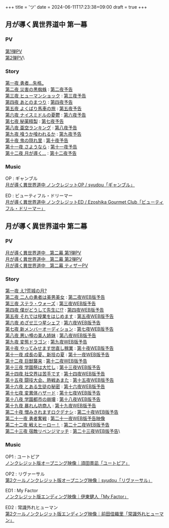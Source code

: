 +++
title = 'ツ'
date = 2024-06-11T17:23:38+09:00
draft = true
+++

## 月が導く異世界道中 第一幕
### PV
[第1弾PV](https://www.youtube.com/watch?v=O7m7Rc6PwfE)\
[第2弾PV](https://www.youtube.com/watch?v=9KtypYdnDWY)\

### Story
[第一夜 勇者…失格_](https://tsukimichi.com/1st/story/ep01/)\
[第二夜 災害の黒蜘蛛](https://tsukimichi.com/1st/story/ep02/) : [第二夜予告](https://www.youtube.com/watch?v=S_OIQmzc5lU)\
[第三夜 ヒューマンショック](https://tsukimichi.com/1st/story/ep03/) : [第三夜予告](https://www.youtube.com/watch?v=pGmLgKFXLoI)\
[第四夜 あとのまつり](https://tsukimichi.com/1st/story/ep04/) : [第四夜予告](https://www.youtube.com/watch?v=pwDZAecUN2c)\
[第五夜 よくばり馬車の旅](https://tsukimichi.com/1st/story/ep05/) : [第五夜予告](https://www.youtube.com/watch?v=9xTzJQ0FXKs)\
[第六夜 ナイスミドルの憂鬱](https://tsukimichi.com/1st/story/ep06/) : [第六夜予告](https://www.youtube.com/watch?v=jo7PFY5hM-g)\
[第七夜 秘薬精製](https://tsukimichi.com/1st/story/ep07/) : [第七夜予告](https://www.youtube.com/watch?v=aS7i6bREM6o)\
[第八夜 亜空ランキング](https://tsukimichi.com/1st/story/ep08/) : [第八夜予告](https://www.youtube.com/watch?v=V_XWQfwu9s4)\
[第九夜 喰うか喰われるか](https://tsukimichi.com/1st/story/ep09/) : [第九夜予告](https://www.youtube.com/watch?v=eU1WIkfhl1A)\
[第十夜 鬼の隠れ里](https://tsukimichi.com/1st/story/ep10/) : [第十夜予告](https://www.youtube.com/watch?v=CgBABYiHGNg)\
[第十一夜 さようなら](https://tsukimichi.com/1st/story/ep11/) : [第十一夜予告](https://www.youtube.com/watch?v=nayhWVDxkyU)\
[第十二夜 月が導く…](https://tsukimichi.com/1st/story/ep12/) : [第十二夜予告](https://www.youtube.com/watch?v=2l_MmEMk-Vs)

### Music
OP : ギャンブル\
[月が導く異世界道中 ノンクレジットOP / syudou「ギャンブル」](https://www.youtube.com/watch?v=EcAEWAQR9M4)

ED : ビューティフル・ドリーマー\
[月が導く異世界道中 ノンクレジットED / Ezoshika Gourmet Club「ビューティフル・ドリーマー」](https://www.youtube.com/watch?v=UbFJuzkkqYE)


## 月が導く異世界道中 第二幕
### PV
[月が導く異世界道中　第二幕 第1弾PV](https://www.youtube.com/watch?v=ghEWGXSxUUQ)\
[月が導く異世界道中　第二幕 第2弾PV](https://youtu.be/bJaTrqUGXXU?si=aIHbkSMmKvSQI4qt)\
[月が導く異世界道中　第二幕 ティザーPV](https://www.youtube.com/watch?v=qe5D48JdTUc)

### Story
[第一夜 え?荒城の月?](https://tsukimichi.com/story/ep01/)\
[第二夜 二人の勇者は美男美女](https://tsukimichi.com/story/ep02/) : [第二夜WEB版予告](https://www.youtube.com/watch?v=r7T2GXWb1ls)\
[第三夜 ステラ・ウォーズ](https://tsukimichi.com/story/ep03/) : [第三夜WEB版予告](https://www.youtube.com/watch?v=Jo-vfaeivNU)\
[第四夜 僕がどうして先生に!?](https://tsukimichi.com/story/ep04/) : [第四夜WEB版予告](https://www.youtube.com/watch?v=SHVk6Hgf6rE)\
[第五夜 それでは授業をはじめます](https://tsukimichi.com/story/ep05/) : [第五夜WEB版予告](https://www.youtube.com/watch?v=fB5bjaf2djA)\
[第六夜 めざせ三つ星シェフ](https://tsukimichi.com/story/ep06/) : [第六夜WEB版予告](https://www.youtube.com/watch?v=ldtWvN4Bz-M)\
[第七夜 新メンバーオーディション](https://tsukimichi.com/story/07/) : [第七夜WEB版予告](https://www.youtube.com/watch?v=bdIYSrOXK7o)\
[第八夜 悪い噂の美人姉妹](https://tsukimichi.com/story/ep08/) : [第八夜WEB版予告](https://www.youtube.com/watch?v=Hvu7I1cI5kM)\
[第九夜 変態ドラゴン](https://tsukimichi.com/story/ep09/) : [第九夜WEB版予告](https://www.youtube.com/watch?v=5iQ5hNEtHMY)\
[第十夜 やってみせます世直し稼業](https://tsukimichi.com/story/ep10/) : [第十夜WEB版予告](https://www.youtube.com/watch?v=BUBO6utS79I)\
[第十一夜 成長の夏、新技の夏](https://tsukimichi.com/story/ep11/) : [第十一夜WEB版予告](https://www.youtube.com/watch?v=QOmCUVTo8Aw)\
[第十二夜 巨獣襲来](https://tsukimichi.com/story/ep12/) : [第十二夜WEB版予告](https://www.youtube.com/watch?v=ghvfYj83ps8)\
[第十三夜 学園祭は大忙し](https://tsukimichi.com/story/13/) :  [第十三夜WEB版予告](https://www.youtube.com/watch?v=Xb-4mutEj4U)\
[第十四夜 社交界は苦手です](https://tsukimichi.com/story/14/) : [第十四夜WEB版予告](https://www.youtube.com/watch?v=0M24K_WXbj8)\
[第十五夜 闘技大会、熱戦あまた](https://tsukimichi.com/story/15/) : [第十五夜WEB版予告](https://youtu.be/SZML9BR0HpA)\
[第十六夜 とある生徒の秘密](https://tsukimichi.com/story/16/) : [第十六夜WEB版予告](https://youtu.be/PJP7GG7iZuI)\
[第十七夜 変異体ハザード](https://tsukimichi.com/story/17/) : [第十七夜WEB版予告](https://youtu.be/13yAPww3kh4)\
[第十八夜 学園都市の崩壊](https://tsukimichi.com/story/18/) : [第十八夜WEB版予告](https://youtu.be/_6nSwdYdUSw)\
[第十九夜 暴れん坊商人](https://tsukimichi.com/story/19/) : [第十九夜WEB版予告](https://youtu.be/LO5Wn4x2FfE)\
[第二十夜 憎みきれますロクデナシ](https://tsukimichi.com/story/20/) : [第二十夜WEB版予告](https://youtu.be/n25jyfiJq0g)\
[第二十一夜 勇者奮戦](https://tsukimichi.com/story/21/) : [第二十一夜WEB版予告映像](https://youtu.be/suK8WramRJc)\
[第二十二夜 戦えヒーロー！](https://tsukimichi.com/story/22/) : [第二十二夜WEB版予告](https://youtu.be/dpF3S_jR_zw)\
[第二十三夜 宿敵リベンジマッチ](https://tsukimichi.com/story/23/) : [第二十三夜WEB版予告](https://youtu.be/ZuVcdokcrzo)\


### Music
OP1 : ユートピア\
[ノンクレジット版オープニング映像｜須田景凪「ユートピア」](https://www.youtube.com/watch?v=VGt6eBETJp4)

OP2 : リヴァーサル\
[第2クールノンクレジット版オープニング映像｜syudou「リヴァーサル」](https://www.youtube.com/watch?v=uULlburPIm0)

ED1 : My Factor\
[ノンクレジット版エンディング映像｜伊東健人「My Factor」](https://www.youtube.com/watch?v=gzJPjr3FYTs)

ED2 : 常識外れヒューマン\
[第2クールノンクレジット版エンディング映像｜前田佳織里「常識外れヒューマン」](https://youtu.be/xbFRvx5MzXE?si=ugOvDj9txiz7NSdp)


